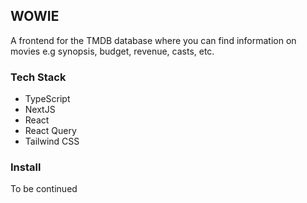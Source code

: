 ## WOWIE

A frontend for the TMDB database where you can find information on movies e.g synopsis, budget, revenue, casts, etc.

### Tech Stack

- TypeScript
- NextJS
- React
- React Query
- Tailwind CSS

### Install

To be continued
